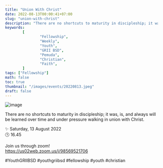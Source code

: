 ```yaml
---
title: "Union With Christ"
date: 2022-08-13T00:00:41+07:00
slug: "union-with-christ"
description: "There are no shortcuts to maturity in discipleship; it was, is, and always will be learned over time and under pressure walking in union with Christ."
keywords:
        [
                "Fellowship",
                "Weekly",
                "Youth",
                "GRII BSD",
                "Pemuda",
                "Christian",
                "Faith",
        ]
tags: ["Fellowship"]
math: false
toc: true
thumbnail: "/images/events/20220813.jpeg"
draft: false
---
```


![image](/images/events/20220813.jpeg)


There are no shortcuts to maturity in discipleship; it was, is, and always will be learned over time and under pressure walking in union with Christ.

✨ Saturday, 13 August 2022\
🕓 16.45

Join us through zoom!\
https://us02web.zoom.us/j/98569521706

#YouthGRIIBSD #youthgriibsd #fellowship #youth #christian

